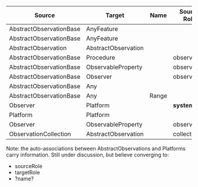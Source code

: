 

| Source | Target | Name | Source Role | ST | SC | Target Role | TT | TC | Navigability |
| --- | --- | --- | --- | --- | --- | --- | --- |  --- | --- |
| AbstractObservationBase | AnyFeature | | | | 0..*  | proximateFeatureOfInterest | N | 0..* | S -> T |
| AbstractObservationBase | AnyFeature | | | | 0..*  | ultimateFeatureOfInterest | N | 0..* |  S -> T |
| AbstractObservation | AbstractObservation | | | | 0..*  | relatedObservation | N | 0..* |  S -> T |
| AbstractObservationBase | Procedure | | observation | N | 0..* | procedure | N | 0..* |  S -> T |
| AbstractObservationBase | ObservableProperty | | observation | N | 0..* | observedProperty | VN | 0..* |  S -> T |
| AbstractObservationBase | Observer | | observation | N | 0..* | observer | N | 0..* |  S -> T |
| AbstractObservationBase | Any | | | | | metadata | N | 0..* |  S -> T |
| AbstractObservationBase | Any | Range | | | | result | N | 0..* |  S -> T |
| Observer | Platform | | **system** |  N | 0..* |  platform |  N | 0..* |  S <-> T |
| Platform | Platform | |   |   |   | relatedPlatform | N | 0..* |  S -> T |
| Observer | ObservableProperty | |  observer |  N | 0..* | observableProperty | V | 0..* |  S -> T |
| ObservationCollection | AbstractObservation | | collection | N | 0..* | member | N | 0..* |  -> T |

Note: the auto-associations between AbstractObservations and Platforms carry information. Still under discussion, but believe converging to:
* sourceRole
* targetRole
* ?name?
